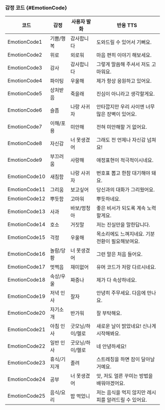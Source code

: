 ### 감정 코드 {#EmotionCode}

| 코드          | 감정      | 사용자 발화     | 반응 TTS                               |
|--------------|----------|--------------|---------------------------------------|
| EmotionCode1 | 기쁨/행복  | 감사합니다      | 도와드릴 수 있어서 기뻐요.                  |
| EmotionCode2 | 위로      | 외로워         | 마음 편히 이야기 해보세요.                  |
| EmotionCode3 | 감사      | 감사합니다      | 그렇게 말씀해 주셔서 저도 고마워요.            |
| EmotionCode4 | 파이팅     | 우울해        | 제가 항상 응원하고 있어요.                   |
| EmotionCode5 | 상처받음    | 죽을래        | 진심이 아니라고 생각할게요.                  |
| EmotionCode6 | 슬픔       | 나랑 사귀자    | 안타깝지만 우리 사이엔 너무 많은 장벽이 있어요.   |
| EmotionCode7 | 이해/포용   | 미안해        | 전혀 미안해할 거 없어요.                     |
| EmotionCode8 | 자신감     | 너 못생겼어     | 그래도 전 언제나 자신감 넘쳐요!               |
| EmotionCode9 | 부끄러움    | 사랑해        | 애정표현이 적극적이시네요.                    |
| EmotionCode10 | 새침함    | 나랑 사귀자     | 번호표 뽑고 한참 대기해야 돼요.               |
| EmotionCode11 | 그리움    | 보고싶어       | 당신과의 대화가 그리웠어요.                   |
| EmotionCode12 | 뿌듯함    | 고마워         | 뿌듯하네요.                              |
| EmotionCode13 | 사과      | 바보/멍청아    | 좋은 비서가 되도록 계속 노력할게요.            |
| EmotionCode14 | 호소      | 거짓말        | 저는 진실만을 말한답니다.                    |
| EmotionCode15 | 걱정      | 우울해        | 목소리에도 느껴지네요. 기분 전환이 필요해보여요.   |
| EmotionCode16 | 놀람/당황  | 너 못생겼어    | 그런 말은 처음 들어요.                       |
| EmotionCode17 | 멋쩍음    | 재미없어       | 유머 코드가 저랑 다르시네요.                   |
| EmotionCode18 | 속상/우울  | 짜증나        | 제가 다 속상하네요.                          |
| EmotionCode19 | 저녁 인사  | 잘자          | 안녕히 주무세요. 다음에 만나요.                |
| EmotionCode20 | 자기소개   | 반가워         | 잘 부탁해요.                              |
| EmotionCode21 | 아침 인사  | 굿모닝/하이/헬로 | 새로운 날이 밝았네요! 신나게 시작해봐요.         |
| EmotionCode22 | 일반 인사  | 굿모닝/하이/헬로 | 네 안녕하세요!                             |
| EmotionCode23 | 휴식/기지개 | 졸려          | 스트레칭을 하면 잠이 달아날 거예요.             |
| EmotionCode24 | 공부      | 너 못생겼어     | 앗, 저도 얼른 꾸미는 방법을 배워야겠어요.        |
| EmotionCode25 | 음식/요리  | 밥 먹었니      | 저는 음식을 먹지 않지만 레시피를 알려드릴 수 있어요. |
